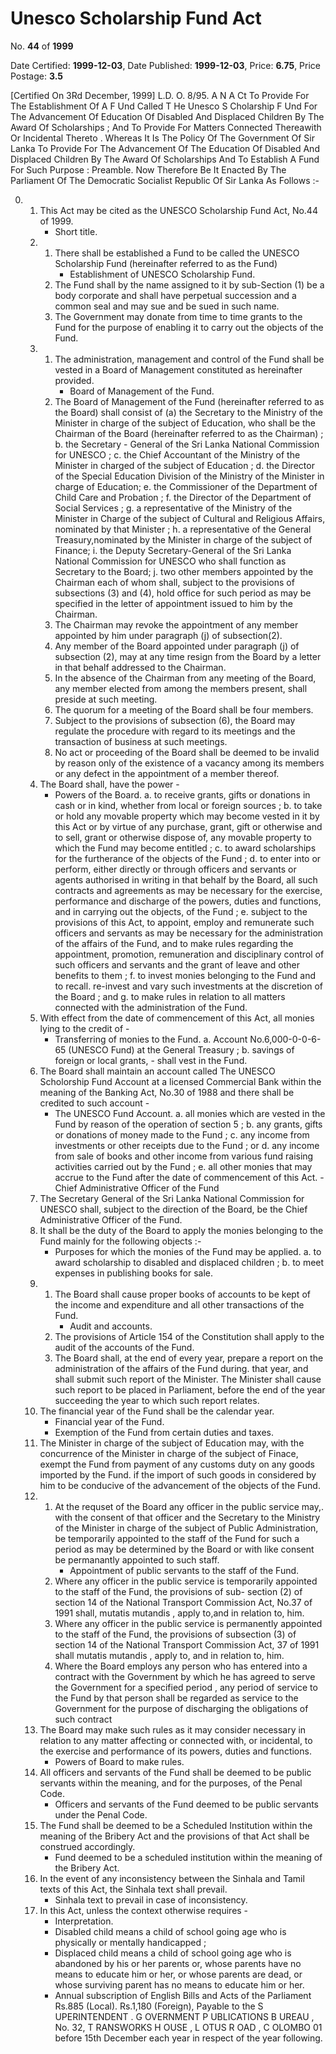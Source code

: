 # Unesco  Scholarship  Fund Act

No. **44** of **1999**

Date Certified: **1999-12-03**, Date Published: **1999-12-03**, Price: **6.75**, Price Postage: **3.5**

[Certified On 3Rd December, 1999] L.D. O. 8/95.
A N   A Ct    To    Provide   For   The   Establishment   Of   A  F Und   Called T He  Unesco S Cholarship  F Und   For   The   Advancement
Of   Education   Of   Disabled   And   Displaced   Children   By   The
Award   Of   Scholarships  ;  And   To   Provide   For   Matters
Connected   Thereawith   Or   Incidental   Thereto .
Whereas  It Is The Policy Of The Government Of Sir Lanka To Provide For The Advancement Of The Education Of Disabled And Displaced Children By The Award Of Scholarships And To Establish A Fund For Such Purpose :
Preamble.
Now Therefore Be It Enacted By The Parliament Of The Democratic Socialist Republic Of Sir Lanka As Follows :-

0. 
    1. This Act may be cited as the UNESCO Scholarship Fund Act, No.44 of 1999.
        - Short title.
    2. 
        1. There shall be established a Fund to be called the UNESCO Scholarship Fund (hereinafter referred to as the Fund)
            - Establishment of UNESCO Scholarship Fund.
        2. The Fund shall by the name assigned to it by sub-Section (1) be a body corporate and shall have perpetual succession and a common seal and may sue and be sued in such name.
        3. The Government may donate from time to time grants to the Fund for the purpose of enabling it to carry out the objects of the Fund.
    3. 
        1. The administration, management and control of the Fund shall be vested in a Board of  Management constituted as hereinafter provided.
            - Board of Management of the Fund.
        2. The Board of Management of the Fund (hereinafter referred to as the Board) shall consist of  (a)  the Secretary to the Ministry of the Minister in charge of the subject of Education, who shall be the Chairman of the Board (hereinafter referred to as the Chairman) ;
            b. the Secretary - General of the Sri Lanka National Commission for UNESCO ;
            c. the Chief Accountant of the Ministry of the Minister in charged of the subject of Education ;
            d. the Director of the Special Education Division of the Ministry of the Minister in charge of Education;
            e. the Commissioner of the Department of  Child Care and Probation ;
            f. the Director of the Department of Social Services ;
            g. a representative of the Ministry of the Minister in Charge of the subject of Cultural and Religious Affairs, nominated by that Minister ;
            h. a  representative of the General Treasury,nominated by the Minister in charge of the subject of Finance;
            i. the Deputy Secretary-General of the Sri Lanka National Commission for UNESCO who shall function as Secretary to the Board;
            j. two other members appointed by the Chairman each of whom shall, subject to the provisions of subsections (3) and (4), hold office for such period as may be specified in the letter of appointment issued to him by the Chairman.
        3. The Chairman may revoke the appointment of any member appointed by him under paragraph  (j)  of subsection(2).
        4. Any member of the Board appointed under paragraph  (j)  of subsection (2), may at any time resign from the Board by a letter in that behalf addressed to the Chairman.
        5. In the absence of the Chairman from any meeting of the Board, any member elected from among the members present, shall preside at such meeting.
        6. The quorum for a meeting of the Board shall be four members.
        7. Subject to the provisions of subsection (6), the Board may regulate the procedure with regard to its meetings and the transaction of business at such meetings.
        8. No act or proceeding of the Board shall be deemed to be invalid by reason only of the existence of a vacancy among its members or any defect in the appointment of a member thereof.
    4. The Board shall, have the power -
        - Powers of the Board.
            a. to receive grants, gifts or donations in cash or in kind, whether from local or foreign sources ;
            b. to take or hold any movable property which may become vested in it by this Act or by virtue of any purchase, grant, gift or otherwise and to sell, grant or otherwise dispose of, any movable property to which the Fund may become entitled ;
            c. to award scholarships for the furtherance of the objects of the Fund ;
            d. to enter into or perform, either directly or through officers and servants or agents authorised in writing in that behalf by the Board, all such contracts and agreements as may be necessary for the exercise, performance and discharge of the powers, duties and functions, and in carrying out the objects, of the Fund ;
            e. subject to the provisions of this Act, to appoint, employ and remunerate such officers and servants as may be necessary for the administration of the  affairs  of the Fund, and to make rules regarding the appointment, promotion, remuneration and disciplinary control of such officers and servants and the grant of leave and other benefits to them ;
            f. to invest monies belonging to the Fund and to recall. re-invest and vary such investments at the discretion of the Board ; and
            g. to make rules in relation to all matters connected with the administration of the Fund.
    5. With effect from the date of commencement of this Act, all monies lying to the credit of -
        - Transferring of monies to the Fund.
            a. Account No.6,000-0-0-6-65 (UNESCO Fund) at the General Treasury ;
            b. savings of foreign or local grants,
                - shall vest in the Fund.
    6. The Board shall maintain an account called The UNESCO Scholorship Fund Account at a licensed Commercial Bank within the meaning of the Banking Act, No.30 of 1988 and there shall be credited to such account -
        - The UNESCO Fund Account.
            a. all monies which are vested in the Fund by reason of the operation of section 5 ;
            b. any grants, gifts or donations of money made to the Fund ;
            c. any income from investments or other receipts due to the Fund ; or
            d. any income from sale of books and other income from various fund raising activities carried out by the Fund ;
            e. all other monies that may accrue to the Fund after the date of commencement of this Act.
                - Chief Administrative Officer of the Fund
    7. The Secretary General of the Sri Lanka National Commission for  UNESCO shall, subject to the direction of the Board, be the Chief Administrative Officer of the Fund.
    8. It shall be the duty of the Board to apply the monies belonging to the Fund mainly for the following objects :-
        - Purposes for which the monies of the Fund may be applied.
            a. to award scholarship to disabled and displaced children ;
            b. to meet expenses in publishing books for sale.
    9. 
        1. The Board shall cause proper books of accounts to be kept of the income and expenditure and all other transactions of the Fund.
            - Audit and accounts.
        2. The provisions of Article 154 of the Constitution shall apply to the audit of the accounts of the Fund.
        3. The Board shall, at the end of every year, prepare a report on the administration of the affairs of the Fund during. that year, and shall submit such report of the Minister. The Minister shall cause such report to be placed in Parliament, before the end of the year succeeding the year to which such report relates.
    10. The financial year of the Fund shall be the calendar year.
        - Financial year of the Fund.
        - Exemption of the Fund from certain duties and taxes.
    11. The Minister in charge of the subject of Education may, with the concurrence of the Minister in charge of the subject of Finace, exempt the Fund from payment of any customs duty on any goods imported by the Fund. if the import of such goods in considered by him to be conducive of the advancement of the objects of the Fund.
    12. 
        1. At the requset of the Board any officer in the public service may,. with the consent of that officer and the Secretary to the Ministry of the Minister in charge of the subject of Public Administration, be temporarily appointed to the staff of the Fund for such a period as may be determined by the Board or with like consent be permanantly appointed to such staff.
            - Appointment of public servants to the staff of the Fund.
        2. Where any officer in the public service is temporarily appointed to the staff of the Fund, the provisions of sub- section (2) of section 14 of the National Transport Commission Act, No.37 of 1991 shall,  mutatis mutandis , apply to,and in relation to, him.
        3. Where any officer in the public service is permanently appointed to the staff of the Fund, the provisions of subsection (3) of section 14 of the National Transport Commission Act, 37 of 1991 shall  mutatis mutandis , apply to, and in relation to, him.
        4. Where the Board employs any person who has entered into a contract with the Government by which he has agreed to serve the Government for a specified period , any period of service to the Fund by that person shall be regarded as service to the Government for the purpose of discharging the obligations of such contract
    13. The Board may make such rules as it may consider necessary in relation to any matter affecting or connected with, or incidental, to the exercise and performance of its powers, duties and functions.
        - Powers of Board to make rules.
    14. All officers and servants of the Fund shall be deemed to be public servants within the meaning, and for the purposes, of the Penal Code.
        - Officers and servants of the Fund deemed to be public servants under the Penal Code.
    15. The Fund shall be deemed to be a Scheduled Institution within the meaning of the Bribery Act and the provisions of that Act shall be construed accordingly.
        - Fund deemed to be a scheduled institution within the meaning of the Bribery Act.
    16. In the event of any inconsistency between the Sinhala and Tamil texts of this Act, the Sinhala text shall prevail.
        - Sinhala text to prevail in case of inconsistency.
    17. In this Act, unless the context otherwise requires -
        - Interpretation.
        - Disabled child means a child of school going age who is physically or mentally handicapped ;
        - Displaced child means a child of school going age who is abandoned by his or her parents or, whose parents have no means to educate him or her, or whose parents are dead, or whose surviving parent has no means to educate him or her.
        - Annual subscription of English Bills and Acts of the Parliament Rs.885 (Local). Rs.1,180 (Foreign), Payable to the S UPERINTENDENT . G OVERNMENT  P UBLICATIONS  B UREAU , No. 32, T RANSWORKS  H OUSE , L OTUS  R OAD , C OLOMBO  01 before 15th December each year in respect of the year following.